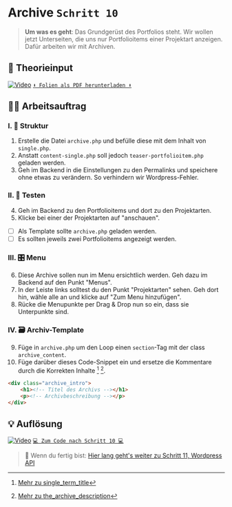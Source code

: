 # Archive `Schritt 10`
> **Um was es geht**: 
> Das Grundgerüst des Portfolios steht.
> Wir wollen jetzt Unterseiten, die uns nur Portfolioitems einer Projektart anzeigen.
> Dafür arbeiten wir mit Archiven.

## 🧠 Theorieinput 
[![Video](https://i3.ytimg.com/vi/mct2aRNIkD4/maxresdefault.jpg)](https://www.youtube.com/watch?v=mct2aRNIkD4)
[`⬇️ Folien als PDF herunterladen ⬇️`](https://drive.google.com/file/d/1y-40UTx93lzDJsQsqe_WfKrkoCWzmhsg/view?usp=share_link)

## 🧑‍💻 Arbeitsauftrag

### I. 🧮 Struktur
1. Erstelle die Datei `archive.php` und befülle diese mit dem Inhalt von `single.php`.
2. Anstatt `content-single.php` soll jedoch `teaser-portfolioitem.php` geladen werden.
3. Geh im Backend in die Einstellungen zu den Permalinks und speichere ohne etwas zu verändern. So verhindern wir Wordpress-Fehler.

### II. 🚦 Testen
4. Geh im Backend zu den Portfolioitems und dort zu den Projektarten. 
5. Klicke bei einer der Projektarten auf "anschauen". 
- [ ] Als Template sollte `archive.php` geladen werden.
- [ ] Es sollten jeweils zwei Portfolioitems angezeigt werden.

### III. 🎛️ Menu
6. Diese Archive sollen nun im Menu ersichtlich werden. Geh dazu im Backend auf den Punkt "Menus".
7. In der Leiste links solltest du den Punkt "Projektarten" sehen. Geh dort hin, wähle alle an und klicke auf "Zum Menu hinzufügen".
8. Rücke die Menupunkte per Drag & Drop nun so ein, dass sie Unterpunkte sind.

### IV. 🗃️ Archiv-Template
9. Füge in `archive.php` um den Loop einen `section`-Tag mit der class `archive_content`.
10. Füge darüber dieses Code-Snippet ein und ersetze die Kommentare durch die Korrekten Inhalte [^1] [^2].
```html
<div class="archive_intro">
    <h1><!-- Titel des Archivs --></h1>
    <p><!-- Archivbeschreibung --></p>
</div>
```


[^1]: [Mehr zu single_term_title](https://developer.wordpress.org/reference/functions/single_term_title/)
[^2]: [Mehr zu the_archive_description](https://developer.wordpress.org/reference/functions/the_archive_description/)

## 💡 Auflösung 
[![Video](https://i3.ytimg.com/vi/WBLcG1xD0gg/maxresdefault.jpg)](https://www.youtube.com/watch?v=WBLcG1xD0gg)
[``💻 Zum Code nach Schritt 10 💻``](after_10-archive)

>  🔗 Wenn du fertig bist:
>  [Hier lang geht's weiter zu Schritt 11, Wordpress API](/11_wordpress-api)
